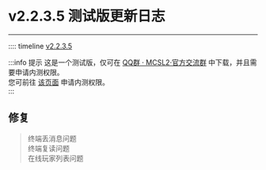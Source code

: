 # v2.2.3.5 测试版更新日志  

___

:::: timeline [v2.2.3.5](https://github.com/MCSLTeam/MCSL2/releases/tag/v2.2.3.5)

:::info 提示
这是一个测试版，仅可在 [QQ群 · MCSL2·官方交流群](/links/mcsl2-qq-group) 中下载，并且需要申请内测权限。  
您可前往 [该页面](/join-preview) 申请内测权限。  
:::

## 修复  

> 终端丢消息问题  
> 终端复读问题  
> 在线玩家列表问题
